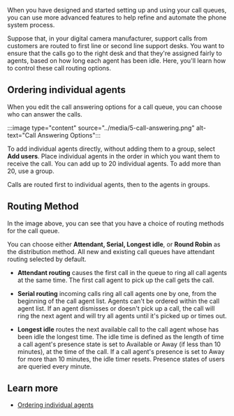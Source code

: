 When you have designed and started setting up and using your call queues, you can use more advanced features to help refine and automate the phone system process.

Suppose that, in your digital camera manufacturer, support calls from customers are routed to first line or second line support desks. You want to ensure that the calls go to the right desk and that they're assigned fairly to agents, based on how long each agent has been idle.
Here, you'll learn how to control these call routing options.

## Ordering individual agents

When you edit the call answering options for a call queue, you can choose who can answer the calls.

:::image type="content" source="../media/5-call-answering.png" alt-text="Call Answering Options":::

To add individual agents directly, without adding them to a group, select **Add users**. Place individual agents in the order in which you want them to receive the call. You can add up to 20 individual agents. To add more than 20, use a group.

Calls are routed first to individual agents, then to the agents in groups.

## Routing Method

In the image above, you can see that you have a choice of routing methods for the call queue.

You can choose either **Attendant, Serial, Longest idle**, or **Round Robin** as the distribution method. All new and existing call queues have attendant routing selected by default.

- **Attendant routing** causes the first call in the queue to ring all call agents at the same time. The first call agent to pick up the call gets the call.

- **Serial routing** incoming calls ring all call agents one by one, from the beginning of the call agent list. Agents can't be ordered within the call agent list. If an agent dismisses or doesn't pick up a call, the call will ring the next agent and will try all agents until it's picked up or times out.

- **Longest idle** routes the next available call to the call agent whose has been idle the longest time. The idle time is defined as the length of time a call agent's presence state is set to Available or Away (if less than 10 minutes), at the time of the call. If a call agent's presence is set to Away for more than 10 minutes, the idle timer resets. Presence states of users are queried every minute.

## Learn more

- [Ordering individual agents](/microsoftteams/create-a-phone-system-call-queue#select-the-call-answering-options)
